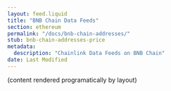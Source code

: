 ```yaml
---
layout: feed.liquid
title: "BNB Chain Data Feeds"
section: ethereum
permalink: "/docs/bnb-chain-addresses/"
stub: bnb-chain-addresses-price
metadata:
  description: "Chainlink Data Feeds on BNB Chain"
date: Last Modified
---
```

(content rendered programatically by layout)
